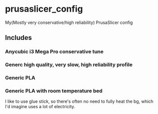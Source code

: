 # prusaslicer_config
My(Mostly very conservative/high reliability) PrusaSlicer config

## Includes

### Anycubic i3 Mega Pro conservative tune

### Generc high quality, very slow, high reliability profile

### Generic PLA

### Generic PLA with room temperature bed
I like to use glue stick, so there's often no need to fully heat the bg, which I'd imagine uses a lot of electricity.
